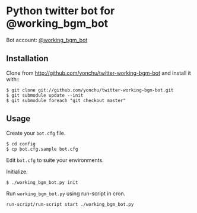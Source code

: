 Python twitter bot for @working\_bgm\_bot
====================

Bot account: [@working_bgm_bot](https://twitter.com/working_bgm_bot)

Installation
---------------------

Clone from http://github.com/yonchu/twitter-working-bgm-bot
and install it with::

```console
$ git clone git://github.com/yonchu/twitter-working-bgm-bot.git
$ git submodule update --init
$ git submodule foreach "git checkout master"
```

Usage
---------------------

Create your ``bot.cfg`` file.

```console
$ cd config
$ cp bot.cfg.sample bot.cfg
```

Edit ``bot.cfg`` to suite your environments.

Initialize.

```console
$ ./working_bgm_bot.py init
```

Run ``working_bgm_bot.py`` using run-script in cron.

```
run-script/run-script start ./working_bgm_bot.py
```
